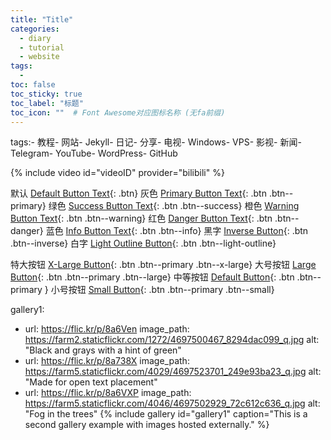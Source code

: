 ```yaml
---
title: "Title"
categories:
  - diary
  - tutorial
  - website
tags:
  - 
toc: false
toc_sticky: true
toc_label: "标题"
toc_icon: ""  # Font Awesome对应图标名称 (无fa前缀)	
---
```

tags:- 教程- 网站- Jekyll- 日记- 分享- 电视- Windows- VPS- 影视- 新闻- Telegram- YouTube- WordPress- GitHub
<!-- 插入视频，video_id为哔哩哔哩视频bvid -->
 {% include video id="videoID" provider="bilibili" %}

 <!-- 插入按钮 颜色-代码 -->
默认  [Default Button Text](#link){: .btn}
灰色  [Primary Button Text](#link){: .btn .btn--primary}
绿色  [Success Button Text](#link){: .btn .btn--success}
橙色  [Warning Button Text](#link){: .btn .btn--warning}
红色  [Danger Button Text](#link){: .btn .btn--danger}
蓝色  [Info Button Text](#link){: .btn .btn--info}
黑字  [Inverse Button](#link){: .btn .btn--inverse}
白字  [Light Outline Button](#link){: .btn .btn--light-outline}

特大按钮  [X-Large Button](#link){: .btn .btn--primary .btn--x-large}
大号按钮  [Large Button](#link){: .btn .btn--primary .btn--large}
中等按钮  [Default Button](#link){: .btn .btn--primary }
小号按钮  [Small Button](#link){: .btn .btn--primary .btn--small}

<!-- 插入相册 -->
gallery1:
  - url: https://flic.kr/p/8a6Ven
    image_path: https://farm2.staticflickr.com/1272/4697500467_8294dac099_q.jpg
    alt: "Black and grays with a hint of green"
  - url: https://flic.kr/p/8a738X
    image_path: https://farm5.staticflickr.com/4029/4697523701_249e93ba23_q.jpg
    alt: "Made for open text placement"
  - url: https://flic.kr/p/8a6VXP
    image_path: https://farm5.staticflickr.com/4046/4697502929_72c612c636_q.jpg
    alt: "Fog in the trees"
{% include gallery id="gallery1" caption="This is a second gallery example with images hosted externally." %}